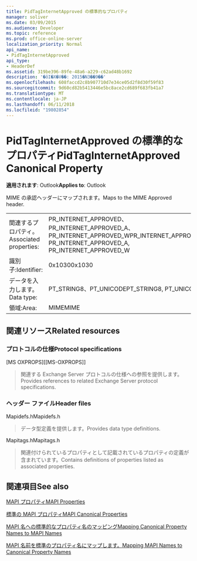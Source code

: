 ```yaml
---
title: PidTagInternetApproved の標準的なプロパティ
manager: soliver
ms.date: 03/09/2015
ms.audience: Developer
ms.topic: reference
ms.prod: office-online-server
localization_priority: Normal
api_name:
- PidTagInternetApproved
api_type:
- HeaderDef
ms.assetid: 319be396-89fe-48a6-a229-c62ad48b1692
description: '�ŏI�X�V��: 2015�N3��9��'
ms.openlocfilehash: 608faccd2c8b907710d7e34ce05d2f8d30f59f83
ms.sourcegitcommit: 9d60cd82b5413446e5bc8ace2cd689f683fb41a7
ms.translationtype: MT
ms.contentlocale: ja-JP
ms.lasthandoff: 06/11/2018
ms.locfileid: "19802854"
---
```

# <a name="pidtaginternetapproved-canonical-property"></a><span data-ttu-id="c944a-103">PidTagInternetApproved の標準的なプロパティ</span><span class="sxs-lookup"><span data-stu-id="c944a-103">PidTagInternetApproved Canonical Property</span></span>

  
  
<span data-ttu-id="c944a-104">**適用されます**: Outlook</span><span class="sxs-lookup"><span data-stu-id="c944a-104">**Applies to**: Outlook</span></span> 
  
<span data-ttu-id="c944a-105">MIME の承認ヘッダーにマップされます。</span><span class="sxs-lookup"><span data-stu-id="c944a-105">Maps to the MIME Approved header.</span></span>
  
|||
|:-----|:-----|
|<span data-ttu-id="c944a-106">関連するプロパティ。</span><span class="sxs-lookup"><span data-stu-id="c944a-106">Associated properties:</span></span>  <br/> |<span data-ttu-id="c944a-107">PR_INTERNET_APPROVED、PR_INTERNET_APPROVED_A、PR_INTERNET_APPROVED_W</span><span class="sxs-lookup"><span data-stu-id="c944a-107">PR_INTERNET_APPROVED, PR_INTERNET_APPROVED_A, PR_INTERNET_APPROVED_W</span></span>  <br/> |
|<span data-ttu-id="c944a-108">識別子:</span><span class="sxs-lookup"><span data-stu-id="c944a-108">Identifier:</span></span>  <br/> |<span data-ttu-id="c944a-109">0x1030</span><span class="sxs-lookup"><span data-stu-id="c944a-109">0x1030</span></span>  <br/> |
|<span data-ttu-id="c944a-110">データを入力します。</span><span class="sxs-lookup"><span data-stu-id="c944a-110">Data type:</span></span>  <br/> |<span data-ttu-id="c944a-111">PT_STRING8、PT_UNICODE</span><span class="sxs-lookup"><span data-stu-id="c944a-111">PT_STRING8, PT_UNICODE</span></span>  <br/> |
|<span data-ttu-id="c944a-112">領域:</span><span class="sxs-lookup"><span data-stu-id="c944a-112">Area:</span></span>  <br/> |<span data-ttu-id="c944a-113">MIME</span><span class="sxs-lookup"><span data-stu-id="c944a-113">MIME</span></span>  <br/> |
   
## <a name="related-resources"></a><span data-ttu-id="c944a-114">関連リソース</span><span class="sxs-lookup"><span data-stu-id="c944a-114">Related resources</span></span>

### <a name="protocol-specifications"></a><span data-ttu-id="c944a-115">プロトコルの仕様</span><span class="sxs-lookup"><span data-stu-id="c944a-115">Protocol specifications</span></span>

<span data-ttu-id="c944a-116">[MS OXPROPS]</span><span class="sxs-lookup"><span data-stu-id="c944a-116">[[MS-OXPROPS]]</span></span> 
  
> <span data-ttu-id="c944a-117">関連する Exchange Server プロトコルの仕様への参照を提供します。</span><span class="sxs-lookup"><span data-stu-id="c944a-117">Provides references to related Exchange Server protocol specifications.</span></span>
    
### <a name="header-files"></a><span data-ttu-id="c944a-118">ヘッダー ファイル</span><span class="sxs-lookup"><span data-stu-id="c944a-118">Header files</span></span>

<span data-ttu-id="c944a-119">Mapidefs.h</span><span class="sxs-lookup"><span data-stu-id="c944a-119">Mapidefs.h</span></span>
  
> <span data-ttu-id="c944a-120">データ型定義を提供します。</span><span class="sxs-lookup"><span data-stu-id="c944a-120">Provides data type definitions.</span></span>
    
<span data-ttu-id="c944a-121">Mapitags.h</span><span class="sxs-lookup"><span data-stu-id="c944a-121">Mapitags.h</span></span>
  
> <span data-ttu-id="c944a-122">関連付けられているプロパティとして記載されているプロパティの定義が含まれています。</span><span class="sxs-lookup"><span data-stu-id="c944a-122">Contains definitions of properties listed as associated properties.</span></span>
    
## <a name="see-also"></a><span data-ttu-id="c944a-123">関連項目</span><span class="sxs-lookup"><span data-stu-id="c944a-123">See also</span></span>



[<span data-ttu-id="c944a-124">MAPI プロパティ</span><span class="sxs-lookup"><span data-stu-id="c944a-124">MAPI Properties</span></span>](mapi-properties.md)
  
[<span data-ttu-id="c944a-125">標準の MAPI プロパティ</span><span class="sxs-lookup"><span data-stu-id="c944a-125">MAPI Canonical Properties</span></span>](mapi-canonical-properties.md)
  
[<span data-ttu-id="c944a-126">MAPI 名への標準的なプロパティ名のマッピング</span><span class="sxs-lookup"><span data-stu-id="c944a-126">Mapping Canonical Property Names to MAPI Names</span></span>](mapping-canonical-property-names-to-mapi-names.md)
  
[<span data-ttu-id="c944a-127">MAPI 名前を標準のプロパティ名にマップします。</span><span class="sxs-lookup"><span data-stu-id="c944a-127">Mapping MAPI Names to Canonical Property Names</span></span>](mapping-mapi-names-to-canonical-property-names.md)


